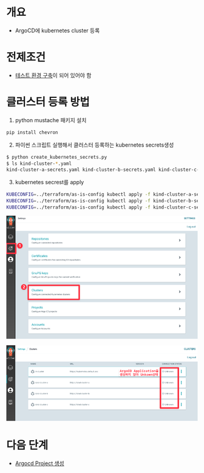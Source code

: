 # 개요
* ArgoCD에 kubernetes cluster 등록

# 전제조건
* [테스트 환경 구축](../terraform/)이 되어 있어야 함

# 클러스터 등록 방법

1. python mustache 패키지 설치

```sh
pip install chevron
```

2. 파이썬 스크립트 실행해서 클러스터 등록하는 kubernetes secrets생성

```sh
$ python create_kubernetes_secrets.py
$ ls kind-cluster-*.yaml
kind-cluster-a-secrets.yaml kind-cluster-b-secrets.yaml kind-cluster-c-secrets.yaml
```

3. kubernetes secrest를 apply

```sh
KUBECONFIG=../terraform/as-is-config kubectl apply -f kind-cluster-a-secrets.yaml
KUBECONFIG=../terraform/as-is-config kubectl apply -f kind-cluster-b-secrets.yaml
KUBECONFIG=../terraform/as-is-config kubectl apply -f kind-cluster-c-secrets.yaml
```

![](../imgs/argocd_cluster_1.png)

![](../imgs/argocd_cluster_2.png)

# 다음 단계
* [Argocd Project 생성](../argocd_projects/)
